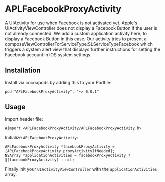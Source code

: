 APLFacebookProxyActivity
=========

A UIActivity for use when Facebook is not activated yet. Apple's UIActivityViewController does not display a Facebook Button if the user is not already connected. We add a custom application activity here, to display a Facebook Button in this case. Our activity tries to present a composeViewControllerForServiceType:SLServiceTypeFacebook which triggers a system alert view that displays further instructions for setting the Facebook account in iOS system settings.

## Installation
Install via cocoapods by adding this to your Podfile:

	pod "APLFacebookProxyActivity", "~> 0.0.1"

## Usage
Import header file:

	#import <APLFacebookProxyActivity/APLFacebookProxyActivity.h>
	
Initialize `APLFacebookProxyActivity`:
	
	APLFacebookProxyActivity *facebookProxyActivity = 	[APLFacebookProxyActivity proxyActivityIfNeeded];
    NSArray *applicationActivities = facebookProxyActivity ? @[facebookProxyActivity] : nil;
    
Finally init your `UIActivityViewController` with the `applicationActivities` array.